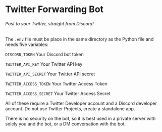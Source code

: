 # Twitter Forwarding Bot
###### Post to your Twitter, straight from Discord!

The `.env` file must be place in the same directory as the Python file
and needs five variables:

`DISCORD_TOKEN` Your Discord bot token

`TWITTER_API_KEY` Your Twitter API key

`TWITTER_API_SECRET` Your Twitter API secret

`TWITTER_ACCESS_TOKEN` Your Twitter Access Token

`TWITTER_ACCESS_SECRET` Your Twitter Access Secret 
 
All of these require a Twitter Developer account and a Discord developer 
account. Do not use Twitter Projects, create a standalone app. 
 
There is no security on the bot, so it is best used in a private server 
with solely you and the bot, or a DM conversation with the bot. 
